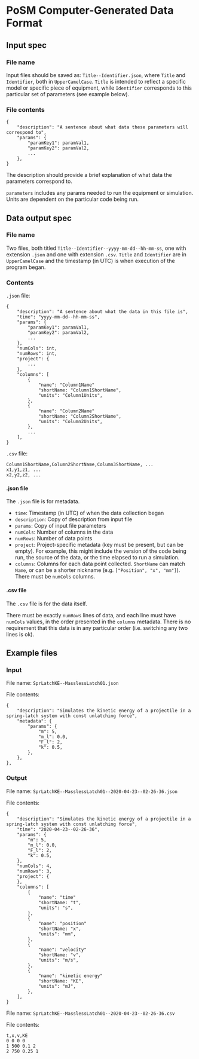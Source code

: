 # PoSM Computer-Generated Data Format
## Input spec
### File name
Input files should be saved as: ```Title--Identifier.json```, where ```Title``` and ```Identifier```, both in ```UpperCamelCase```. ```Title``` is intended to reflect a specific model or specific piece of equipment, while ```Identifier``` corresponds to this particular set of parameters (see example below).

### File contents
```
{
    "description": "A sentence about what data these parameters will correspond to",
    "params": {
        "paramKey1": paramVal1,
        "paramKey2": paramVal2,
        ...
    },
}
```

The description should provide a brief explanation of what data the parameters correspond to.

```parameters``` includes any params needed to run the equipment or simulation. Units are dependent on the particular code being run.

## Data output spec
### File name
Two files, both titled ```Title--Identifier--yyyy-mm-dd--hh-mm-ss```, one with extension ```.json``` and one with extension ```.csv```. ```Title``` and ```Identifier``` are in ```UpperCamelCase``` and the timestamp (in UTC) is when execution of the program began. 

### Contents
```.json``` file:
```
{
    "description": "A sentence about what the data in this file is",
    "time": "yyyy-mm-dd--hh-mm-ss",
    "params": {
        "paramKey1": paramVal1,
        "paramKey2": paramVal2,
        ...
    },
    "numCols": int,
    "numRows": int,
    "project": {
        ...
    },
    "columns": [
        {
            "name": "Column1Name"
            "shortName: "Column1ShortName",
            "units": "Column1Units",
        },
        {
            "name": "Column2Name"
            "shortName: "Column2ShortName",
            "units": "Column2Units",
        },
        ...
    ],
}
```

```.csv``` file:
```
Column1ShortName,Column2ShortName,Column3ShortName, ...
x1,y1,z1, ...
x2,y2,z2, ...
```

#### .json file
The ```.json``` file is for metadata.

- ```time```: Timestamp (in UTC) of when the data collection began
- ```description```: Copy of description from input file
- ```params```: Copy of input file parameters
- ```numCols```: Number of columns in the data
- ```numRows```: Number of data points
- ```project```: Project-specific metadata (key must be present, but can be empty). For example, this might include the version of the code being run, the source of the data, or the time elapsed to run a simulation.
- ```columns```: Columns for each data point collected. ```ShortName``` can match ```Name```, or can be a shorter nickname (e.g. ```["Position", "x", "mm"]```). There must be ```numCols``` columns.

#### .csv file
The ```.csv``` file is for the data itself.

There must be exactly ```numRows``` lines of data, and each line must have ```numCols``` values, in the order presented in the ```columns``` metadata. There is no requirement that this data is in any particular order (i.e. switching any two lines is ok).

## Example files
### Input
File name: ```SprLatchKE--MasslessLatch01.json```

File contents:
```
{
    "description": "Simulates the kinetic energy of a projectile in a spring-latch system with const unlatching force",
    "metadata": {
        "params": {
            "m": 5,
            "m_l": 0.0,
            "F_l": 2,
            "k": 0.5,
        },
    },
},
```

### Output
File name: ```SprLatchKE--MasslessLatch01--2020-04-23--02-26-36.json```

File contents:
```
{
    "description": "Simulates the kinetic energy of a projectile in a spring-latch system with const unlatching force",
    "time": "2020-04-23--02-26-36",
    "params": {
        "m": 5,
        "m_l": 0.0,
        "F_l": 2,
        "k": 0.5,
    },
    "numCols": 4,
    "numRows": 3,
    "project": {
    },
    "columns": [
        {
            "name": "time"
            "shortName: "t",
            "units": "s",
        },
        {
            "name": "position"
            "shortName: "x",
            "units": "mm",
        },
        {
            "name": "velocity"
            "shortName: "v",
            "units": "m/s",
        },
        {
            "name": "kinetic energy"
            "shortName: "KE",
            "units": "mJ",
        },
    ],
}
```

File name: ```SprLatchKE--MasslessLatch01--2020-04-23--02-26-36.csv```

File contents:
```
t,x,v,KE
0 0 0 0
1 500 0.1 2
2 750 0.25 1
```